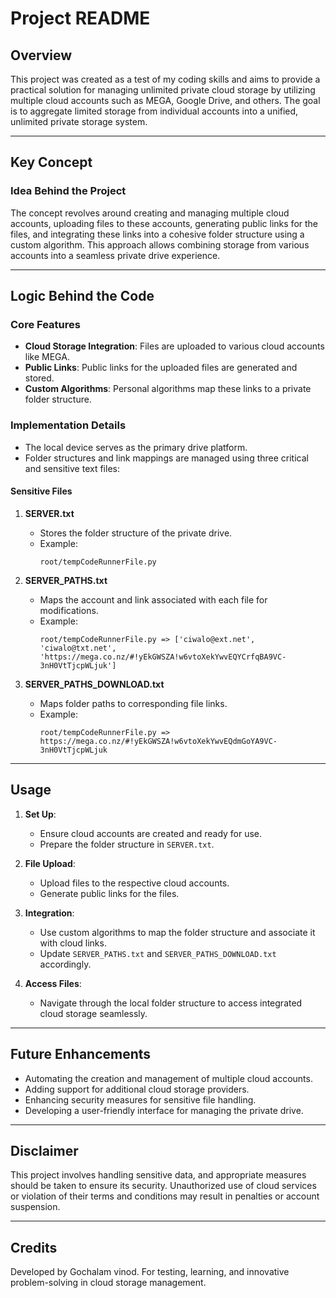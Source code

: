 # Project README

## Overview

This project was created as a test of my coding skills and aims to provide a practical solution for managing unlimited private cloud storage by utilizing multiple cloud accounts such as MEGA, Google Drive, and others. The goal is to aggregate limited storage from individual accounts into a unified, unlimited private storage system.

---

## Key Concept

### Idea Behind the Project

The concept revolves around creating and managing multiple cloud accounts, uploading files to these accounts, generating public links for the files, and integrating these links into a cohesive folder structure using a custom algorithm. This approach allows combining storage from various accounts into a seamless private drive experience.

---

## Logic Behind the Code

### Core Features

- **Cloud Storage Integration**: Files are uploaded to various cloud accounts like MEGA.
- **Public Links**: Public links for the uploaded files are generated and stored.
- **Custom Algorithms**: Personal algorithms map these links to a private folder structure.

### Implementation Details

- The local device serves as the primary drive platform.
- Folder structures and link mappings are managed using three critical and sensitive text files:

#### Sensitive Files

1. **SERVER.txt**

   - Stores the folder structure of the private drive.
   - Example:
     ```
     root/tempCodeRunnerFile.py
     ```

2. **SERVER\_PATHS.txt**

   - Maps the account and link associated with each file for modifications.
   - Example:
     ```
     root/tempCodeRunnerFile.py => ['ciwalo@ext.net', 'ciwalo@txt.net', 'https://mega.co.nz/#!yEkGWSZA!w6vtoXekYwvEQYCrfqBA9VC-3nH0VtTjcpWLjuk']
     ```

3. **SERVER\_PATHS\_DOWNLOAD.txt**

   - Maps folder paths to corresponding file links.
   - Example:
     ```
     root/tempCodeRunnerFile.py => https://mega.co.nz/#!yEkGWSZA!w6vtoXekYwvEQdmGoYA9VC-3nH0VtTjcpWLjuk
     ```

---

## Usage

1. **Set Up**:

   - Ensure cloud accounts are created and ready for use.
   - Prepare the folder structure in `SERVER.txt`.

2. **File Upload**:

   - Upload files to the respective cloud accounts.
   - Generate public links for the files.

3. **Integration**:

   - Use custom algorithms to map the folder structure and associate it with cloud links.
   - Update `SERVER_PATHS.txt` and `SERVER_PATHS_DOWNLOAD.txt` accordingly.

4. **Access Files**:

   - Navigate through the local folder structure to access integrated cloud storage seamlessly.

---

## Future Enhancements

- Automating the creation and management of multiple cloud accounts.
- Adding support for additional cloud storage providers.
- Enhancing security measures for sensitive file handling.
- Developing a user-friendly interface for managing the private drive.

---

## Disclaimer

This project involves handling sensitive data, and appropriate measures should be taken to ensure its security. Unauthorized use of cloud services or violation of their terms and conditions may result in penalties or account suspension.

---

## Credits

Developed by Gochalam vinod. For testing, learning, and innovative problem-solving in cloud storage management.

